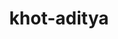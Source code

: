 ---
title: khot-aditya
github: https://github.com/khot-aditya
mode: dark
transition: 1s
score: 70.4
archetype:
- Cool Banner
---